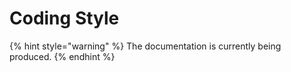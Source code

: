 # Coding Style

{% hint style="warning" %}
The documentation is currently being produced.
{% endhint %}
